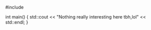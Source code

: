 #include<iostream>

int main()
{
  std::cout << "Nothing really interesting here tbh,lol" << std::endl;
}
